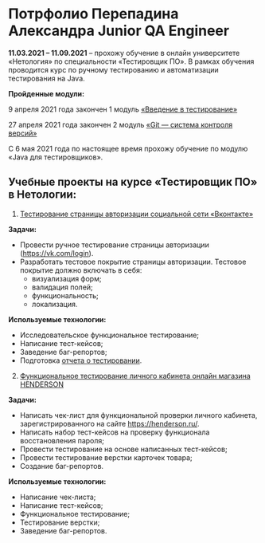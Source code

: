 <h1>Потрфолио Перепадина Александра Junior QA Engineer</h1> 


**11.03.2021 – 11.09.2021** – прохожу обучение в онлайн университете «Нетология» по специальности «Тестировщик ПО». В рамках обучения проводится курс по ручному тестированию и автоматизации тестирования на Java.

**Пройденные модули:**

9 апреля 2021 года закончен 1 модуль [«Введение в тестирование»](https://drive.google.com/file/d/1aOX8JNS3WSLH_nx8vXfLJZ8Tsq6lR_vB/view?usp=sharing)

27 апреля 2021 года закончен 2 модуль [«Git — система контроля версий»](https://drive.google.com/file/d/1k8Y43wSZL7hesUkqqfyHSNZa_hxl6TYK/view?usp=sharing)

С 6 мая 2021 года по настоящее время прохожу обучение по модулю «Java для тестировщиков».

<h2>Учебные проекты на курсе «Тестировщик ПО» в Нетологии:</h2>

1. [Тестирование страницы авторизации социальной сети «Вконтакте»](https://docs.google.com/spreadsheets/d/1srDjZpndG7LZgmqoGw7Ql7RW3c0mUMGrQT2RCHALWFU/edit#gid=1285495292)

**Задачи:**
- Провести ручное тестирование страницы авторизации (https://vk.com/login).
- Разработать тестовое покрытие страницы авторизации. Тестовое покрытие должно включать в себя:
    - визуализация форм;
    - валидация полей;
    - функциональность;
    - локализация.

**Используемые технологии:**
- Исследовательское функциональное тестирование;
- Написание тест-кейсов;
- Заведение баг-репортов;
- Подготовка [отчета о тестировании](https://docs.google.com/document/d/1loRpGD7iAEyTkjKk-ln_oJxTTL25XmT_NwY21CBCCys/edit).

2. [Функциональное тестирование личного кабинета онлайн магазина HENDERSON](https://docs.google.com/spreadsheets/d/12Cey1VBha-iLtOWARsq6TAkQgXwbP9FUHHvVtqAQP-U/edit#gid=0)

**Задачи:**
- Написать чек-лист для функциональной проверки личного кабинета, зарегистрированного на сайте https://henderson.ru/.
- Написать набор тест-кейсов на проверку функционала восстановления пароля;
- Провести тестирование на основе написанных тест-кейсов;
- Провести тестирование верстки карточек товара;
- Создание баг-репортов.

**Используемые технологии:**
- Написание чек-листа;
- Написание тест-кейсов;
- Функциональное тестирование;
- Тестирование верстки;
- Заведение баг-репортов.

